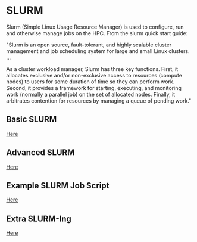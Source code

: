 # SLURM

Slurm (Simple Linux Usage Resource Manager) is used to configure, run and otherwise manage jobs on the HPC. From the slurm quick start guide:

"Slurm is an open source, fault-tolerant, and highly scalable cluster management and job scheduling system for large and small Linux clusters. ...

As a cluster workload manager, Slurm has three key functions. First, it allocates exclusive and/or non-exclusive access to resources (compute nodes) to users for some duration of time so they can perform work. Second, it provides a framework for starting, executing, and monitoring work (normally a parallel job) on the set of allocated nodes. Finally, it arbitrates contention for resources by managing a queue of pending work."

## Basic SLURM

[Here](SLURMBasic.md)

## Advanced SLURM

[Here](SLURMAdv.md)

## Example SLURM Job Script

[Here](SLURMScript.md)

## Extra SLURM-Ing

[Here](SLURMExtra.md)
